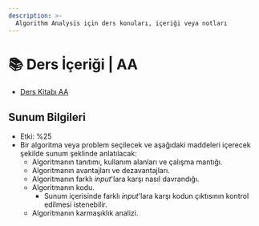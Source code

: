 ```yaml
---
description: >-
  Algorithm Analysis için ders konuları, içeriği veya notları
---
```


# 📚 Ders İçeriği \| AA

<!--YPackage.YGitbookIntegration-tarafından-otomatik-oluşturulmuştur-->

- [Ders Kitabı AA](Ders%20Kitab%C4%B1%20AA.pdf)

<!--YPackage.YGitbookIntegration-tarafından-otomatik-oluşturulmuştur-->

## Sunum Bilgileri

- Etki: %25
- Bir algoritma veya problem seçilecek ve aşağıdaki maddeleri içerecek şekilde sunum şeklinde anlatılacak:
  - Algoritmanın tanıtımı, kullanım alanları ve çalışma mantığı.
  - Algoritmanın avantajları ve dezavantajları.
  - Algoritmanın farklı _input_'lara karşı nasıl davrandığı.
  - Algoritmanın kodu.
    - Sunum içerisinde farklı _input_'lara karşı kodun çıktısının kontrol edilmesi istenebilir.
  - Algoritmanın karmaşıklık analizi.
